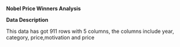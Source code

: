 **Nobel Price Winners Analysis**

**Data Description**

This data has got 911 rows with 5 columns, the columns include year, category, price,motivation and price
